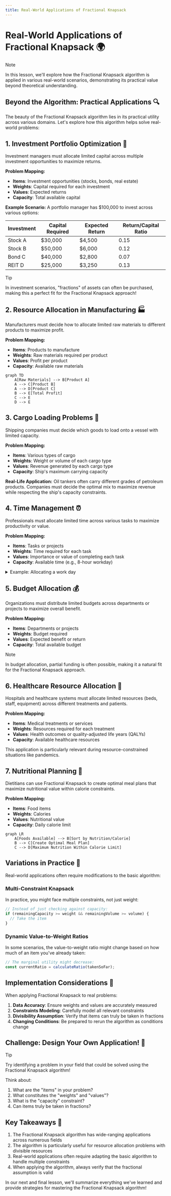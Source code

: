 ```yaml
---
title: Real-World Applications of Fractional Knapsack
---
```


# Real-World Applications of Fractional Knapsack 🌍

> [!NOTE]
> In this lesson, we'll explore how the Fractional Knapsack algorithm is applied in various real-world scenarios, demonstrating its practical value beyond theoretical understanding.

## Beyond the Algorithm: Practical Applications 🔍

The beauty of the Fractional Knapsack algorithm lies in its practical utility across various domains. Let's explore how this algorithm helps solve real-world problems:

## 1. Investment Portfolio Optimization 💼

Investment managers must allocate limited capital across multiple investment opportunities to maximize returns.

**Problem Mapping:**
- **Items**: Investment opportunities (stocks, bonds, real estate)
- **Weights**: Capital required for each investment
- **Values**: Expected returns
- **Capacity**: Total available capital

**Example Scenario:**
A portfolio manager has $100,000 to invest across various options:

| Investment | Capital Required | Expected Return | Return/Capital Ratio |
|------------|------------------|-----------------|----------------------|
| Stock A    | $30,000          | $4,500          | 0.15                 |
| Stock B    | $50,000          | $6,000          | 0.12                 |
| Bond C     | $40,000          | $2,800          | 0.07                 |
| REIT D     | $25,000          | $3,250          | 0.13                 |

> [!TIP]
> In investment scenarios, "fractions" of assets can often be purchased, making this a perfect fit for the Fractional Knapsack approach!

## 2. Resource Allocation in Manufacturing 🏭

Manufacturers must decide how to allocate limited raw materials to different products to maximize profit.

**Problem Mapping:**
- **Items**: Products to manufacture
- **Weights**: Raw materials required per product
- **Values**: Profit per product
- **Capacity**: Available raw materials

```mermaid
graph TD
    A[Raw Materials] --> B[Product A]
    A --> C[Product B]
    A --> D[Product C]
    B --> E[Total Profit]
    C --> E
    D --> E
```

## 3. Cargo Loading Problems 🚢

Shipping companies must decide which goods to load onto a vessel with limited capacity.

**Problem Mapping:**
- **Items**: Various types of cargo
- **Weights**: Weight or volume of each cargo type
- **Values**: Revenue generated by each cargo type
- **Capacity**: Ship's maximum carrying capacity

**Real-Life Application:**
Oil tankers often carry different grades of petroleum products. Companies must decide the optimal mix to maximize revenue while respecting the ship's capacity constraints.

## 4. Time Management ⏰

Professionals must allocate limited time across various tasks to maximize productivity or value.

**Problem Mapping:**
- **Items**: Tasks or projects
- **Weights**: Time required for each task
- **Values**: Importance or value of completing each task
- **Capacity**: Available time (e.g., 8-hour workday)

<details>
<summary>Example: Allocating a work day</summary>

| Task               | Time Required (hrs) | Value | Value/Hour |
|--------------------|---------------------|-------|------------|
| Client Meeting     | 1.5                 | 90    | 60         |
| Code Review        | 2                   | 70    | 35         |
| Documentation      | 3                   | 60    | 20         |
| Feature Development| 4                   | 120   | 30         |

With an 8-hour workday, the optimal allocation would be:
1. Client Meeting (1.5 hrs)
2. Feature Development (4 hrs)
3. Code Review (2 hrs)
4. Documentation (0.5 hrs) - partial task

</details>

## 5. Budget Allocation 💰

Organizations must distribute limited budgets across departments or projects to maximize overall benefit.

**Problem Mapping:**
- **Items**: Departments or projects
- **Weights**: Budget required
- **Values**: Expected benefit or return
- **Capacity**: Total available budget

> [!NOTE]
> In budget allocation, partial funding is often possible, making it a natural fit for the Fractional Knapsack approach.

## 6. Healthcare Resource Allocation 🏥

Hospitals and healthcare systems must allocate limited resources (beds, staff, equipment) across different treatments and patients.

**Problem Mapping:**
- **Items**: Medical treatments or services
- **Weights**: Resources required for each treatment
- **Values**: Health outcomes or quality-adjusted life years (QALYs)
- **Capacity**: Available healthcare resources

This application is particularly relevant during resource-constrained situations like pandemics.

## 7. Nutritional Planning 🥗

Dietitians can use Fractional Knapsack to create optimal meal plans that maximize nutritional value within calorie constraints.

**Problem Mapping:**
- **Items**: Food items
- **Weights**: Calories
- **Values**: Nutritional value
- **Capacity**: Daily calorie limit

```mermaid
graph LR
    A[Foods Available] --> B[Sort by Nutrition/Calorie]
    B --> C[Create Optimal Meal Plan]
    C --> D[Maximum Nutrition Within Calorie Limit]
```

## Variations in Practice 🔄

Real-world applications often require modifications to the basic algorithm:

### Multi-Constraint Knapsack

In practice, you might face multiple constraints, not just weight:

```javascript
// Instead of just checking against capacity:
if (remainingCapacity >= weight && remainingVolume >= volume) {
  // Take the item
}
```

### Dynamic Value-to-Weight Ratios

In some scenarios, the value-to-weight ratio might change based on how much of an item you've already taken:

```javascript
// The marginal utility might decrease:
const currentRatio = calculateRatio(takenSoFar);
```

## Implementation Considerations 💭

When applying Fractional Knapsack to real problems:

1. **Data Accuracy**: Ensure weights and values are accurately measured
2. **Constraints Modeling**: Carefully model all relevant constraints
3. **Divisibility Assumption**: Verify that items can truly be taken in fractions
4. **Changing Conditions**: Be prepared to rerun the algorithm as conditions change

## Challenge: Design Your Own Application! 🚀

> [!TIP]
> Try identifying a problem in your field that could be solved using the Fractional Knapsack algorithm!

Think about:
1. What are the "items" in your problem?
2. What constitutes the "weights" and "values"?
3. What is the "capacity" constraint?
4. Can items truly be taken in fractions?

## Key Takeaways 🔑

1. The Fractional Knapsack algorithm has wide-ranging applications across numerous fields
2. The algorithm is particularly useful for resource allocation problems with divisible resources
3. Real-world applications often require adapting the basic algorithm to handle multiple constraints
4. When applying the algorithm, always verify that the fractional assumption is valid

In our next and final lesson, we'll summarize everything we've learned and provide strategies for mastering the Fractional Knapsack algorithm! 